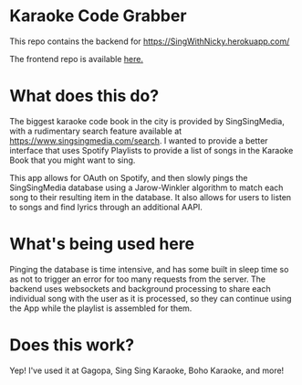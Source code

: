# Karaoke Code Grabber

This repo contains the backend for https://SingWithNicky.herokuapp.com/

The frontend repo is available [here.](https://github.com/NickyEXE/KaraokeImporter)

# What does this do?

The biggest karaoke code book in the city is provided by SingSingMedia, with a rudimentary search feature available at https://www.singsingmedia.com/search. I wanted to provide a better interface that uses Spotify Playlists to provide a list of songs in the Karaoke Book that you might want to sing. 

This app allows for OAuth on Spotify, and then slowly pings the SingSingMedia database using a Jarow-Winkler algorithm to match each song to their resulting item in the database. It also allows for users to listen to songs and find lyrics through an additional AAPI.

# What's being used here

Pinging the database is time intensive, and has some built in sleep time so as not to trigger an error for too many requests from the server. The backend uses websockets and background processing to share each individual song with the user as it is processed, so they can continue using the App while the playlist is assembled for them.

# Does this work?

Yep! I've used it at Gagopa, Sing Sing Karaoke, Boho Karaoke, and more!
